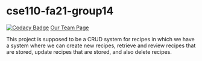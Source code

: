 # cse110-fa21-group14
[![Codacy Badge](https://app.codacy.com/project/badge/Grade/7175b952ca66400fb7cb8ab22f5edf01)](https://www.codacy.com/gh/cse110-fa21-group14/cse110-fa21-group14/dashboard?utm_source=github.com&amp;utm_medium=referral&amp;utm_content=cse110-fa21-group14/cse110-fa21-group14&amp;utm_campaign=Badge_Grade)
[Our Team Page](admin/team.md)

This project is supposed to be a CRUD system for recipes in which we have a system where we can create new recipes, retrieve and review recipes that are stored, update recipes that are stored, and also delete recipes.
